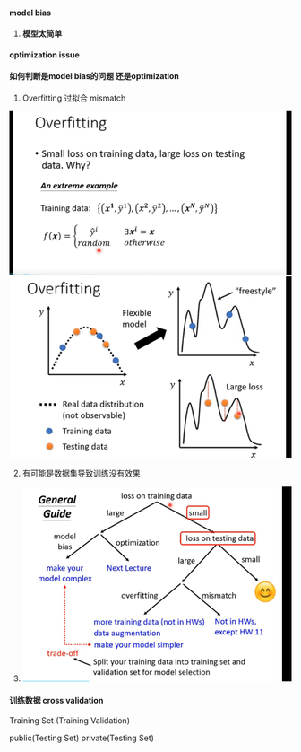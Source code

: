 #### model bias
1. **模型太简单**

#### optimization issue


#### 如何判断是model bias的问题 还是optimization

1. Overfitting 过拟合 mismatch

  ![img_16.png](img_16.png) 
  ![img_17.png](img_17.png)

2. 有可能是数据集导致训练没有效果

3. ![img_15.png](img_15.png)

#### 训练数据 cross validation

Training Set (Training Validation)  

public(Testing Set) private(Testing Set)
